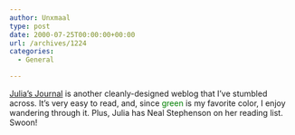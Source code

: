 ```yaml
---
author: Unxmaal
type: post
date: 2000-07-25T00:00:00+00:00
url: /archives/1224
categories:
  - General

---
```

[Julia&#8217;s Journal][1] is another cleanly-designed weblog that I&#8217;ve stumbled across. It&#8217;s very easy to read, and, since <font color="green">green</font> is my favorite color, I enjoy wandering through it. Plus, Julia has Neal Stephenson on her reading list. Swoon!

 [1]: http://www.oz.net/~jhenry/blog.html